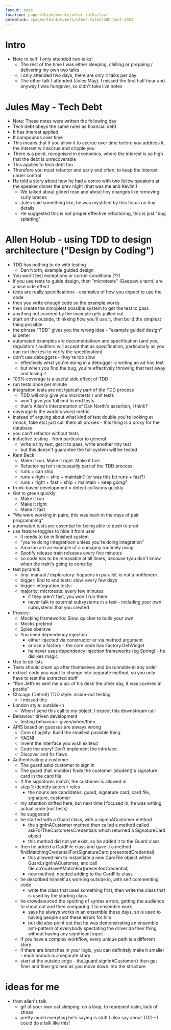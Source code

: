 ```yaml
---
layout: page
location: pages/think/events/other-talks/leaf
permalink: /pages/think/events/other-talks/SDD-Conf-2023
---
```


# Intro

- Note to self: I only attended two talks!
    - The rest of the time I was either sleeping, chilling or prepping / delivering my own two talks
    - I only attended two days, there are only 4 talks per day
    - The other talk I attended (Jules May), I missed the first half hour and anyway I was hungover, so didn't take live notes

# Jules May - Tech Debt

- Note: These notes were written the following day 
- Tech debt obeys the same rules as financial debt
- It has interest applied
- It compounds over time
- This means that if you allow it to accrue over time before you address it, the interest will accrue and cripple you
- There is a point, recognised in economics, where the interest is so high that the debt is unrecoverable
- This applies to tech debt too
- Therefore you must refactor and early and often, to keep the interest under control
- He told a story about how he had a convo with two fellow speakers at the speaker dinner the prev night (that was me and Kevlin!)
    - We talked about gilded rose and about tiny changes like removing curly braces
    - Jules said something like, he was mystified by this focus on tiny details
    - He suggested this is not proper effective refactoring, this is just "bug splatting"

# Allen Holub - using TDD to design architecture ("Design by Coding")

- TDD has nothing to do with testing
  - Dan North, example guided design
- You won't test exceptions or corner conditions (??)
- if you use tests to guide design, then "microtests" (Geepaw's term) are a nice side effect
- tests are really specifications - examples of how you expect to use the code
- then you write enough code so the example works
- then create the simoplest possible system to get the test to pass
- anything not covered by the example gets pulled out
- start on the outside, thinkking how you'll use it, then build the simplest thing possible
- the phrase "TDD" gives you the wrong idea - "example guided design" is better
- automated examples are documentatioon and specification (and yes, regulators / auditors will accept that as specification, particularly as you can run the test to verify the specification)
- don't use debuggers - they're too slow
  - effectively what you're doing in a debugger is writing an ad hoc test
  - but when you find the bug, you're effectively throwing that test away and losing it
- 100% coverage is a useful side effect of TDD
- run tests once per minute
- integration tests are not typically part of the TDD process
  - TDD will only give you microtests / unit tests
  - won't give you full end to end tests
  - that's Allen's interpretation of Dan North's assertion, I think?
- coverage is the world's worst metric
- instead of arguing about what kind of test double you're looking at (mock, fake etc) just call them all proxies - this thing is a proxy for the database
- you can't refactor without tests
- inductive testing - from particular to general
  - write a tiny test, get it to pass, write another tiny test
  - but this doesn't guarantee the full system will be tested
- Kent Beck
  - Make it run. Make it right. Make it fast.
  - Refactoring isn't necessarily part of the TDD process
  - runs = can ship
  - runs + right = ship + maintain? (or was this bit runs + fast?)
  - runs + right + fast = ship + maintain + keep going?
- trunk-based development = detect collisions quickly
- Get to green quickly
  - Make it run
  - Make it right
  - Make it fast
- "We were working in pairs, this was back in the days of pair programming"
- automated tests are essential for being able to push to prod
- use feature toggles to hide it from user
    - it needs to be in finished system
    - "you're doing integratioon unless you're doing integration"
    - Amazon are an example of a comapny routinely using 
    - Spotify release train releases every five minutes
    - so code has to be releasable at all times, because tyou don't know when the train's going to come by
- test pyramid: 
    - tiny: manual / exploratory: happens in parallel, is not a bottleneck
    - bigger: End to end tests: slow. every few days
    - bigger: integration tests: 
    - majority: microtests: every few minutes
        - if they aren't fast, you won't run them
        - never talk to external subsystems in a test - including your own subsystems that you created
- Proxies: 
    - Mocking frameworks: Slow. quicker to build your own
    - Mocks pretend
    - Spies obersve
    - You need dependency injection
        - either injected via constructor or via method argument
        - or use a factory - the core code has Factory.GetWidget
        - he never uses dependency injection frameworks (eg Spring) - he dislikes magic
- Use to do lists
- Tests should clean up after themselves and be runnable in any order
- extract code you want to change into separate method, so you only have to test the extracted stuff
- "Ron Jeffries sent me a pic of his desk the other day, it was covered in postits"
- Chicago (Detroit) TDD style: inside-out testing
    - I missed this
- London style: outside-in
    - When I send this call to my object, I expect this downstream call
- Behaviour driven development
    - testing behaviour: given/when/then
- APIS based on guesses are always wrong
    - Core of agility: Build the smallest possible thing
    - YAGNI
    - Invent the interface you wish exitesd
    - Code the story! Don't implement the intreface
    - Discover and fix flaws
- Authenticating a customer
    - The guard asks customer to sign in
    - The guard (hall monitor) finds the customer (student)'s signature card in the card file
    - If the signatures match, the customer is allowed in
    - step 1: identify actors / roles
        - the nouns are candidates: guard, signature card, card file, signature, customer
    - my attention drifted here, but next time I focused in, he was writing actual code (not tests)
    - he suggested 
    - he started with a Guard class, with a signInACustomer method
        - the signInACustomer method then called a method called askForTheCustomersCredentials which returned a SignatureCard object
        - this method did not yet exist, so he added it to the Guard class
    - then he added a CardFile class and gave it a method findMatchingCredentailFor(SignatureCard presentedCredential)
        - this allowed him to instantiate a new CardFile object within Guard.signInACustomer, and call file.doYouHaveAMatchFor(presentedCredential)
        - new method, needed adding to the CardFile class
    - he described himself as working outside in, with self commenting code
        - write the class that uses something first, then write the class that is used by the starting class
    - he crowdsourced the spotting of syntax errors, getting the audience to shout out and then comparing it to ensemble work
        - says he always works in an ensemble these days, so is used to having people spot these errors for him
        - but did also point out that he was demonstrating an ensemble anti-pattern of everybody spectating the driver do their thing, without having any significant input
    - if you have a complex workflow, every unique path is a different story
    - if there are branches in your logic, you can definitely make it smaller - each branch is a separate story
    - start at the outside edge - the_guard.signInACustomer() then get finer and finer grained as you move down into the structure

# ideas for me

- from allen's talk
    - gif of your own cat sleeping, on a loop, to represent calm, lack of stress
    - pretty much everyting he's saying is stuff I also say about TDD - I could do a talk like this!





